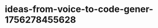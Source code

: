# ideas-from-voice-to-code-gener-1756278455628
```json [ { "title": "Voice-Driven API Integration Tool", "description": "أداة تتيح للمستخدمين إنشاء تكاملات API باستخدام الأوامر الصوتية، مما يسهل على المطورين إضافة وظائف جديدة إلى تطبيقاتهم بسرعة.", "mvp_plan": "1. تطوير واجهة مستخدم بسيطة لتلقي الأوامر الصوتية. 2. استخدام مكتبة لتحويل الأوامر الصوتية إلى نص. 3. إنشاء نموذج أولي يترجم الأوامر...
